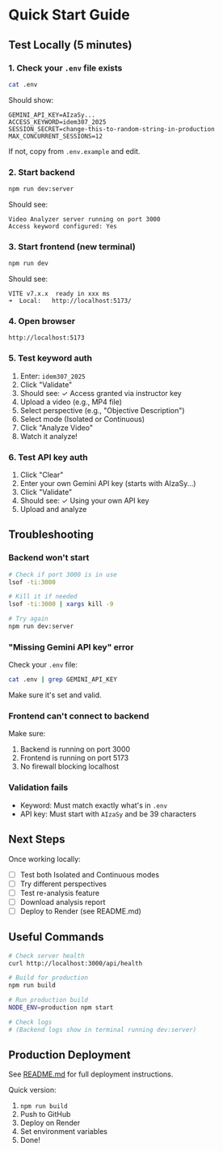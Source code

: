 # Quick Start Guide

## Test Locally (5 minutes)

### 1. Check your `.env` file exists
```bash
cat .env
```

Should show:
```
GEMINI_API_KEY=AIzaSy...
ACCESS_KEYWORD=idem307_2025
SESSION_SECRET=change-this-to-random-string-in-production
MAX_CONCURRENT_SESSIONS=12
```

If not, copy from `.env.example` and edit.

### 2. Start backend
```bash
npm run dev:server
```

Should see:
```
Video Analyzer server running on port 3000
Access keyword configured: Yes
```

### 3. Start frontend (new terminal)
```bash
npm run dev
```

Should see:
```
VITE v7.x.x  ready in xxx ms
➜  Local:   http://localhost:5173/
```

### 4. Open browser
```
http://localhost:5173
```

### 5. Test keyword auth
1. Enter: `idem307_2025`
2. Click "Validate"
3. Should see: ✓ Access granted via instructor key
4. Upload a video (e.g., MP4 file)
5. Select perspective (e.g., "Objective Description")
6. Select mode (Isolated or Continuous)
7. Click "Analyze Video"
8. Watch it analyze!

### 6. Test API key auth
1. Click "Clear"
2. Enter your own Gemini API key (starts with AIzaSy...)
3. Click "Validate"
4. Should see: ✓ Using your own API key
5. Upload and analyze

## Troubleshooting

### Backend won't start
```bash
# Check if port 3000 is in use
lsof -ti:3000

# Kill it if needed
lsof -ti:3000 | xargs kill -9

# Try again
npm run dev:server
```

### "Missing Gemini API key" error
Check your `.env` file:
```bash
cat .env | grep GEMINI_API_KEY
```

Make sure it's set and valid.

### Frontend can't connect to backend
Make sure:
1. Backend is running on port 3000
2. Frontend is running on port 5173
3. No firewall blocking localhost

### Validation fails
- Keyword: Must match exactly what's in `.env`
- API key: Must start with `AIzaSy` and be 39 characters

## Next Steps

Once working locally:
- [ ] Test both Isolated and Continuous modes
- [ ] Try different perspectives
- [ ] Test re-analysis feature
- [ ] Download analysis report
- [ ] Deploy to Render (see README.md)

## Useful Commands

```bash
# Check server health
curl http://localhost:3000/api/health

# Build for production
npm run build

# Run production build
NODE_ENV=production npm start

# Check logs
# (Backend logs show in terminal running dev:server)
```

## Production Deployment

See [README.md](./README.md#-deployment-to-rendercom) for full deployment instructions.

Quick version:
1. `npm run build`
2. Push to GitHub
3. Deploy on Render
4. Set environment variables
5. Done!
